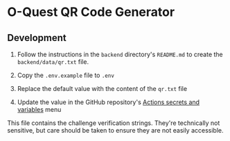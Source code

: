 # O-Quest QR Code Generator

## Development

1. Follow the instructions in the `backend` directory's `README.md` to create the `backend/data/qr.txt` file.

2. Copy the `.env.example` file to `.env`

3. Replace the default value with the content of the `qr.txt` file

4. Update the value in the GitHub repository's [Actions secrets and variables](https://github.com/ScottyLabs/quest/settings/secrets/actions/VITE_DATA_BASE64) menu

This file contains the challenge verification strings. They're technically not sensitive, but care should be taken to ensure they are not easily accessible.
